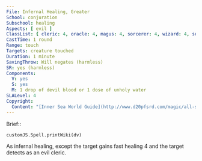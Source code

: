 ```yaml
---
File: Infernal Healing, Greater
School: conjuration
Subschool: healing
Aspects: [ evil ]
ClassList: { cleric: 4, oracle: 4, magus: 4, sorcerer: 4, wizard: 4, summoner: 4, unchained summoner: 4, witch: 4 }
CastTime: 1 round
Range: touch
Targets: creature touched
Duration: 1 minute
SavingThrow: Will negates (harmless)
SR: yes (harmless)
Components:
  V: yes
  S: yes
  M: 1 drop of devil blood or 1 dose of unholy water
SLALevel: 4
Copyright:
  Content: "[Inner Sea World Guide](http://www.d20pfsrd.com/magic/all-spells/i/infernal-healing)"
---
```

Brief:: 

```dataviewjs
customJS.Spell.printWiki(dv)
```

As infernal healing, except the target gains fast healing 4 and the target detects as an evil cleric.
